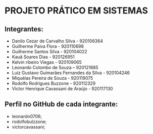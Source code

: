 # PROJETO PRÁTICO EM SISTEMAS

## Integrantes: 
- Danilo Cezar de Carvalho Silva - 920106364
- Guilherme Paiva Flora - 920110698
- Guilherme Santos Silva - 920104022
- Kauã Soares Dias - 920126951
- Kelvin ribeiro Viegas - 920109065
- Leonardo Colombo de Souza – 920121685
- Luiz Gustavo Guimarães Fernandes da Silva - 920104246
- Miquéias Pereira de Souza - 920119075
- Rodolfo Rodrigues Buzzone - 920112329
- Victor Henrique Cavassani de Araújo - 920117130

## Perfil no GitHub de cada integrante:
- leonardo0706;
- rodolfobulzzone;
- victorcavassani;

